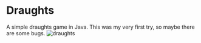 # Draughts
A simple draughts game in Java. This was my very first try, so maybe there are some bugs.
![draughts](https://user-images.githubusercontent.com/47940936/118947894-12e21880-b958-11eb-9810-376ace811c10.png)
